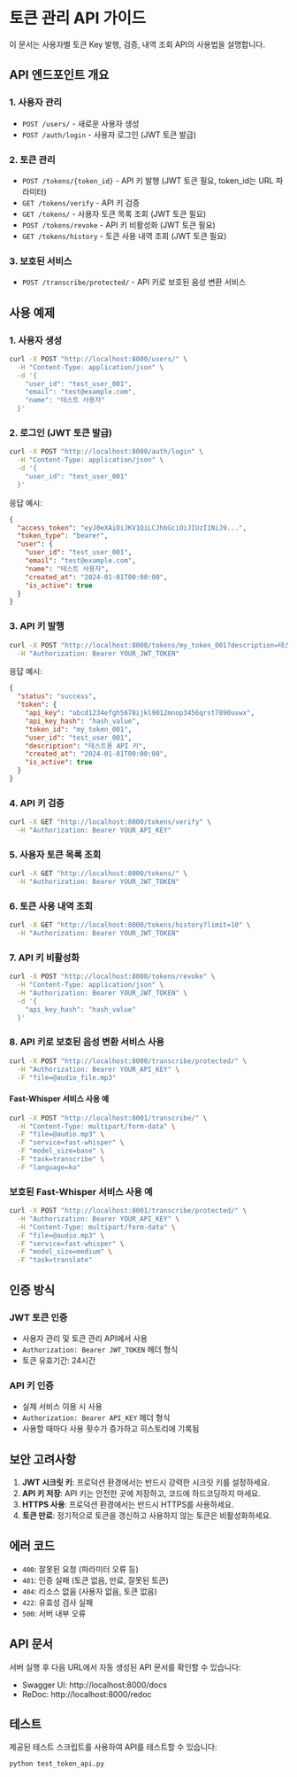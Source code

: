 # 토큰 관리 API 가이드

이 문서는 사용자별 토큰 Key 발행, 검증, 내역 조회 API의 사용법을 설명합니다.

## API 엔드포인트 개요

### 1. 사용자 관리
- `POST /users/` - 새로운 사용자 생성
- `POST /auth/login` - 사용자 로그인 (JWT 토큰 발급)

### 2. 토큰 관리
- `POST /tokens/{token_id}` - API 키 발행 (JWT 토큰 필요, token_id는 URL 파라미터)
- `GET /tokens/verify` - API 키 검증
- `GET /tokens/` - 사용자 토큰 목록 조회 (JWT 토큰 필요)
- `POST /tokens/revoke` - API 키 비활성화 (JWT 토큰 필요)
- `GET /tokens/history` - 토큰 사용 내역 조회 (JWT 토큰 필요)

### 3. 보호된 서비스
- `POST /transcribe/protected/` - API 키로 보호된 음성 변환 서비스

## 사용 예제

### 1. 사용자 생성
```bash
curl -X POST "http://localhost:8000/users/" \
  -H "Content-Type: application/json" \
  -d '{
    "user_id": "test_user_001",
    "email": "test@example.com",
    "name": "테스트 사용자"
  }'
```

### 2. 로그인 (JWT 토큰 발급)
```bash
curl -X POST "http://localhost:8000/auth/login" \
  -H "Content-Type: application/json" \
  -d '{
    "user_id": "test_user_001"
  }'
```

응답 예시:
```json
{
  "access_token": "eyJ0eXAiOiJKV1QiLCJhbGciOiJIUzI1NiJ9...",
  "token_type": "bearer",
  "user": {
    "user_id": "test_user_001",
    "email": "test@example.com",
    "name": "테스트 사용자",
    "created_at": "2024-01-01T00:00:00",
    "is_active": true
  }
}
```

### 3. API 키 발행
```bash
curl -X POST "http://localhost:8000/tokens/my_token_001?description=테스트용%20API%20키" \
  -H "Authorization: Bearer YOUR_JWT_TOKEN"
```

응답 예시:
```json
{
  "status": "success",
  "token": {
    "api_key": "abcd1234efgh5678ijkl9012mnop3456qrst7890uvwx",
    "api_key_hash": "hash_value",
    "token_id": "my_token_001",
    "user_id": "test_user_001",
    "description": "테스트용 API 키",
    "created_at": "2024-01-01T00:00:00",
    "is_active": true
  }
}
```

### 4. API 키 검증
```bash
curl -X GET "http://localhost:8000/tokens/verify" \
  -H "Authorization: Bearer YOUR_API_KEY"
```

### 5. 사용자 토큰 목록 조회
```bash
curl -X GET "http://localhost:8000/tokens/" \
  -H "Authorization: Bearer YOUR_JWT_TOKEN"
```

### 6. 토큰 사용 내역 조회
```bash
curl -X GET "http://localhost:8000/tokens/history?limit=10" \
  -H "Authorization: Bearer YOUR_JWT_TOKEN"
```

### 7. API 키 비활성화
```bash
curl -X POST "http://localhost:8000/tokens/revoke" \
  -H "Content-Type: application/json" \
  -H "Authorization: Bearer YOUR_JWT_TOKEN" \
  -d '{
    "api_key_hash": "hash_value"
  }'
```

### 8. API 키로 보호된 음성 변환 서비스 사용
```bash
curl -X POST "http://localhost:8000/transcribe/protected/" \
  -H "Authorization: Bearer YOUR_API_KEY" \
  -F "file=@audio_file.mp3"
```

#### Fast-Whisper 서비스 사용 예
```bash
curl -X POST "http://localhost:8001/transcribe/" \
  -H "Content-Type: multipart/form-data" \
  -F "file=@audio.mp3" \
  -F "service=fast-whisper" \
  -F "model_size=base" \
  -F "task=transcribe" \
  -F "language=ko"
```

### 보호된 Fast-Whisper 서비스 사용 예
```bash
curl -X POST "http://localhost:8001/transcribe/protected/" \
  -H "Authorization: Bearer YOUR_API_KEY" \
  -H "Content-Type: multipart/form-data" \
  -F "file=@audio.mp3" \
  -F "service=fast-whisper" \
  -F "model_size=medium" \
  -F "task=translate"
```

## 인증 방식

### JWT 토큰 인증
- 사용자 관리 및 토큰 관리 API에서 사용
- `Authorization: Bearer JWT_TOKEN` 헤더 형식
- 토큰 유효기간: 24시간

### API 키 인증
- 실제 서비스 이용 시 사용
- `Authorization: Bearer API_KEY` 헤더 형식
- 사용할 때마다 사용 횟수가 증가하고 히스토리에 기록됨

## 보안 고려사항

1. **JWT 시크릿 키**: 프로덕션 환경에서는 반드시 강력한 시크릿 키를 설정하세요.
2. **API 키 저장**: API 키는 안전한 곳에 저장하고, 코드에 하드코딩하지 마세요.
3. **HTTPS 사용**: 프로덕션 환경에서는 반드시 HTTPS를 사용하세요.
4. **토큰 만료**: 정기적으로 토큰을 갱신하고 사용하지 않는 토큰은 비활성화하세요.

## 에러 코드

- `400`: 잘못된 요청 (파라미터 오류 등)
- `401`: 인증 실패 (토큰 없음, 만료, 잘못된 토큰)
- `404`: 리소스 없음 (사용자 없음, 토큰 없음)
- `422`: 유효성 검사 실패
- `500`: 서버 내부 오류

## API 문서

서버 실행 후 다음 URL에서 자동 생성된 API 문서를 확인할 수 있습니다:
- Swagger UI: http://localhost:8000/docs
- ReDoc: http://localhost:8000/redoc

## 테스트

제공된 테스트 스크립트를 사용하여 API를 테스트할 수 있습니다:
```bash
python test_token_api.py
```